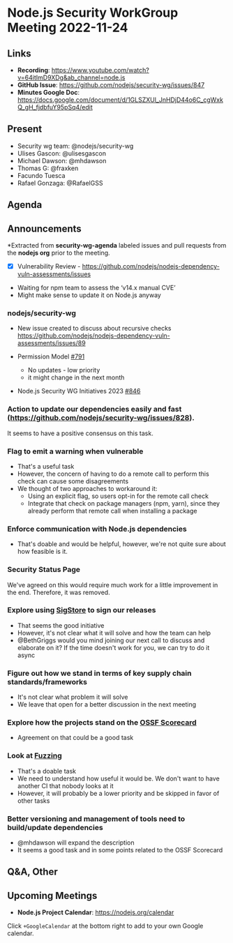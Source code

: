 # Node.js  Security WorkGroup Meeting 2022-11-24

## Links

* **Recording**:  https://www.youtube.com/watch?v=64itImD9XDg&ab_channel=node.js
* **GitHub Issue**: https://github.com/nodejs/security-wg/issues/847
* **Minutes Google Doc**: https://docs.google.com/document/d/1GLSZXUl_JnHDjD44o6C_cgWxkQ_gH_fjdbfuY95pSq4/edit

## Present

* Security wg team: @nodejs/security-wg
* Ulises Gascon: @ulisesgascon
* Michael Dawson: @mhdawson
* Thomas G: @fraxken
* Facundo Tuesca
* Rafael Gonzaga: @RafaelGSS

## Agenda

## Announcements

*Extracted from **security-wg-agenda** labeled issues and pull requests from the **nodejs org** prior to the meeting.

- [X] Vulnerability Review - https://github.com/nodejs/nodejs-dependency-vuln-assessments/issues
 - Waiting for npm team to assess the ‘v14.x manual CVE’
 - Might make sense to update it on Node.js anyway

### nodejs/security-wg

* New issue created to discuss about recursive checks https://github.com/nodejs/nodejs-dependency-vuln-assessments/issues/89

* Permission Model [#791](https://github.com/nodejs/security-wg/issues/791)
  * No updates - low priority
  * it might change in the next month

* Node.js Security WG Initiatives 2023 [#846](https://github.com/nodejs/security-wg/issues/846)

### Action to update our dependencies easily and fast (https://github.com/nodejs/security-wg/issues/828).

It seems to have a positive consensus on this task. 

### Flag to emit a warning when vulnerable

- That's a useful task
- However, the concern of having to do a remote call to perform this check can cause some disagreements
- We thought of two approaches to workaround it:
  - Using an explicit flag, so users opt-in for the remote call check
  - Integrate that check on package managers (npm, yarn), since they already perform that remote call when installing a package

### Enforce communication with Node.js dependencies

- That's doable and would be helpful, however, we're not quite sure about how feasible is it.

### Security Status Page

We've agreed on this would require much work for a little improvement in the end. Therefore, it was removed.

### Explore using [SigStore](https://www.sigstore.dev/) to sign our releases

- That seems the good initiative
- However, it's not clear what it will solve and how the team can help
- @BethGriggs would you mind joining our next call to discuss and elaborate on it? If the time doesn't work for you, we can try to do it async

### Figure out how we stand in terms of key supply chain standards/frameworks

- It's not clear what problem it will solve
- We leave that open for a better discussion in the next meeting

### Explore how the projects stand on the [OSSF Scorecard](https://github.com/ossf/scorecard)

- Agreement on that could be a good task

### Look at [Fuzzing](https://owasp.org/www-community/Fuzzing)

- That's a doable task
- We need to understand how useful it would be. We don't want to have another CI that nobody looks at it
- However, it will probably be a lower priority and be skipped in favor of other tasks

### Better versioning and management of tools need to build/update dependencies

- @mhdawson will expand the description
- It seems a good task and in some points related to the OSSF Scorecard

## Q&A, Other

## Upcoming Meetings

* **Node.js Project Calendar**: <https://nodejs.org/calendar>

Click `+GoogleCalendar` at the bottom right to add to your own Google calendar.

